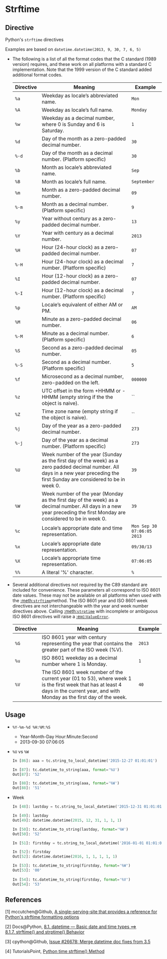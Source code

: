 # Strftime
## Directive

Python's `strftime` directives

Examples are based on `datetime.datetime(2013, 9, 30, 7, 6, 5)`

* The following is a list of all the format codes that the C standard (1989 version) requires, and these work on all platforms with a standard C implementation. Note that the 1999 version of the C standard added additional format codes.

  | Directive | Meaning                                  | Example                    |
  | --------- | ---------------------------------------- | -------------------------- |
  | `%a`      | Weekday as locale’s abbreviated name.    | `Mon`                      |
  | `%A`      | Weekday as locale’s full name.           | `Monday`                   |
  | `%w`      | Weekday as a decimal number, where 0 is Sunday and 6 is Saturday. | `1`                        |
  | `%d`      | Day of the month as a zero-padded decimal number. | `30`                       |
  | `%-d`     | Day of the month as a decimal number. (Platform specific) | `30`                       |
  | `%b`      | Month as locale’s abbreviated name.      | `Sep`                      |
  | `%B`      | Month as locale’s full name.             | `September`                |
  | `%m`      | Month as a zero-padded decimal number.   | `09`                       |
  | `%-m`     | Month as a decimal number. (Platform specific) | `9`                        |
  | `%y`      | Year without century as a zero-padded decimal number. | `13`                       |
  | `%Y`      | Year with century as a decimal number.   | `2013`                     |
  | `%H`      | Hour (24-hour clock) as a zero-padded decimal number. | `07`                       |
  | `%-H`     | Hour (24-hour clock) as a decimal number. (Platform specific) | `7`                        |
  | `%I`      | Hour (12-hour clock) as a zero-padded decimal number. | `07`                       |
  | `%-I`     | Hour (12-hour clock) as a decimal number. (Platform specific) | `7`                        |
  | `%p`      | Locale’s equivalent of either AM or PM.  | `AM`                       |
  | `%M`      | Minute as a zero-padded decimal number.  | `06`                       |
  | `%-M`     | Minute as a decimal number. (Platform specific) | `6`                        |
  | `%S`      | Second as a zero-padded decimal number.  | `05`                       |
  | `%-S`     | Second as a decimal number. (Platform specific) | `5`                        |
  | `%f`      | Microsecond as a decimal number, zero-padded on the left. | `000000`                   |
  | `%z`      | UTC offset in the form +HHMM or -HHMM (empty string if the the object is naive). | ``                         |
  | `%Z`      | Time zone name (empty string if the object is naive). | ``                         |
  | `%j`      | Day of the year as a zero-padded decimal number. | `273`                      |
  | `%-j`     | Day of the year as a decimal number. (Platform specific) | `273`                      |
  | `%U`      | Week number of the year (Sunday as the first day of the week) as a zero padded decimal number. All days in a new year preceding the first Sunday are considered to be in week 0. | `39`                       |
  | `%W`      | Week number of the year (Monday as the first day of the week) as a decimal number. All days in a new year preceding the first Monday are considered to be in week 0. | `39`                       |
  | `%c`      | Locale’s appropriate date and time representation. | `Mon Sep 30 07:06:05 2013` |
  | `%x`      | Locale’s appropriate date representation. | `09/30/13`                 |
  | `%X`      | Locale’s appropriate time representation. | `07:06:05`                 |
  | `%%`      | A literal '%' character.                 | `%`                        |

* Several additional directives not required by the C89 standard are included for convenience. These parameters all correspond to ISO 8601 date values. These may not be available on all platforms when used with the [:meth:`strftime`](https://github.com/python/cpython/blob/6ebe774473c5db2365f618e50c3f0769fa87a537/Doc/library/datetime.rst#id384)method. The ISO 8601 year and ISO 8601 week directives are not interchangeable with the year and week number directives above. Calling [:meth:`strptime`](https://github.com/python/cpython/blob/6ebe774473c5db2365f618e50c3f0769fa87a537/Doc/library/datetime.rst#id386) with incomplete or ambiguous ISO 8601 directives will raise a [:exc:`ValueError`](https://github.com/python/cpython/blob/6ebe774473c5db2365f618e50c3f0769fa87a537/Doc/library/datetime.rst#id388).

  | Directive | Meaning                                  | Example |
  | --------- | ---------------------------------------- | ------- |
  | `%G`      | ISO 8601 year with century representing the year that contains the greater part of the ISO week (%V). | `2013`  |
  | `%u`      | ISO 8601 weekday as a decimal number where 1 is Monday. | `1`     |
  | `%V`      | The ISO 8601 week number of the current year (01 to 53), where week 1 is the first week that has at least 4 days in the current year, and with Monday as the first day of the week. | `40`    |

## Usage

* ``%Y-%m-%d %H:%M:%S``
  * Year-Month-Day Hour:Minute:Second
  * 2013-09-30 07:06:05

* ``%U`` vs ``%W``

  ```python
  In [86]: aaa = tc.string_to_local_datetime('2015-12-27 01:01:01')

  In [87]: tc.datetime_to_string(aaa, format='%U')
  Out[87]: '52'

  In [88]: tc.datetime_to_string(aaa, format='%W')
  Out[88]: '51'
  ```

* Week

  ```python
  In [48]: lastday = tc.string_to_local_datetime('2015-12-31 01:01:01')

  In [49]: lastday
  Out[49]: datetime.datetime(2015, 12, 31, 1, 1, 1)

  In [50]: tc.datetime_to_string(lastday, format='%W')
  Out[50]: '52'

  In [51]: firstday = tc.string_to_local_datetime('2016-01-01 01:01:01')

  In [52]: firstday
  Out[52]: datetime.datetime(2016, 1, 1, 1, 1, 1)

  In [53]: tc.datetime_to_string(firstday, format='%W')
  Out[53]: '00'
      
  In [54]: tc.datetime_to_string(firstday, format='%V')
  Out[54]: '53'
  ```

## References

[1] mccutchen@Github, [A single-serving-site that provides a reference for Python's strftime formatting options](https://github.com/mccutchen/strftime.org)

[2] Docs@Python, [8.1. datetime — Basic date and time types ==> 8.1.7. strftime() and strptime() Behavior](https://docs.python.org/2/library/datetime.html#strftime-and-strptime-behavior)

[3] cpython@Github, [Issue #26678: Merge datetime doc fixes from 3.5](https://github.com/python/cpython/blob/6ebe774473c5db2365f618e50c3f0769fa87a537/Doc/library/datetime.rst)

[4] TutorialsPoint, [Python time strftime() Method](http://www.tutorialspoint.com/python/time_strftime.htm)

